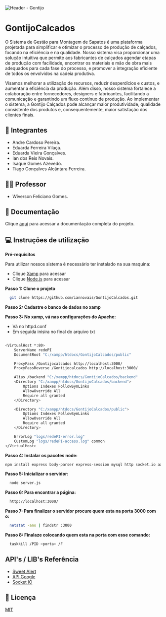 
![Header - Gontijo](https://github.com/iannovais/GontijoCalcados/assets/136115980/b42f75aa-b9ce-4acd-8d39-62bb0226ada7)
ㅤ
# GontijoCalcados

O Sistema de Gestão para Montagem de Sapatos é uma plataforma projetada para simplificar e otimizar o processo de produção de calçados, focando na eficiência e na qualidade. Nosso sistema visa proporcionar uma solução intuitiva que permite aos fabricantes de calçados agendar etapas de produção com facilidade, encontrar os materiais e mão de obra mais adequados para cada fase do processo, e promover a integração eficiente de todos os envolvidos na cadeia produtiva.

Visamos melhorar a utilização de recursos, reduzir desperdícios e custos, e aumentar a eficiência da produção. Além disso, nosso sistema fortalece a colaboração entre fornecedores, designers e fabricantes, facilitando a comunicação e garantindo um fluxo contínuo de produção. Ao implementar o sistema, a Gontijo Calçados pode alcançar maior produtividade, qualidade consistente dos produtos e, consequentemente, maior satisfação dos clientes finais.

## 👥 Integrantes

* Andre Cardoso Pereira.
* Eduarda Ferreira Vilaça.
* Eduarda Vieira Gonçalves.
* Ian dos Reis Novais.
* Isaque Gomes Azevedo.
* Tiago Gonçalves Alcântara Ferreira.

## 👨‍🏫 Professor

* Wíverson Feliciano Gomes.

## 📂 Documentação

Clique [aqui](https://link-da-documentação) para acessar a documentação completa do projeto.

## 💻 Instruções de utilização

**Pré-requisitos**

Para utilizar nossos sistema é necessário ter instalado na sua maquina:
- Clique [Xamp](https://link-da-documentação) para acessar
- Clique [Node.js](https://www.apachefriends.org/pt_br/index.html) para acessar

**Passo 1: Clone o projeto**

```bash
  git clone https://github.com/iannovais/GontijoCalcados.git
```

**Passo 2: Cadastre o banco de dados no xamp**


**Passo 3: No xamp, vá nas configurações do Apache:**
- Vá no httpd.conf
- Em seguida inisira no final do arquivo txt
  

```bash
  
<VirtualHost *:80>
    ServerName redePI
    DocumentRoot "C:/xampp/htdocs/GontijoCalcados/public"

    ProxyPass /Gontijocalcados http://localhost:3000/
    ProxyPassReverse /Gontijocalcados http://localhost:3000/

    Alias /backend "C:/xampp/htdocs/GontijoCalcados/backend"
    <Directory "C:/xampp/htdocs/GontijoCalcados/backend">
        Options Indexes FollowSymLinks
        AllowOverride All
        Require all granted
    </Directory>

    <Directory "C:/xampp/htdocs/GontijoCalcados/public">
        Options Indexes FollowSymLinks
        AllowOverride All
        Require all granted
    </Directory>

    ErrorLog "logs/redePI-error.log"
    CustomLog "logs/redePI-access.log" common
</VirtualHost>
```

**Passo 4: Instalar os pacotes node:**

```bash
npm install express body-parser express-session mysql http socket.io axios path crypto
```
**Passo 5: Inicializar o servidor:**

```bash
  node server.js
```
**Passo 6: Para encontrar a página:**

```bash
  http://localhost:3000/
```
**Passo 7: Para finalizar o servidor procure quem esta na porta 3000 com o:**

```bash
  netstat -ano | findstr :3000
```
**Passo 8: Finalaze colocando quem esta na porta com esse comando:**

```bash
  taskkill /PID <porta> /F
```
## API's / LIB's Referência

 - [Sweet Alert](https://sweetalert2.github.io/)
 - [API Google](https://developers.google.com/apis-explorer?hl=pt-br)
 - [Socket IO](https://developers.google.com/apis-explorer?hl=pt-br)

## 📜 Licença

[MIT](https://choosealicense.com/licenses/mit/)
